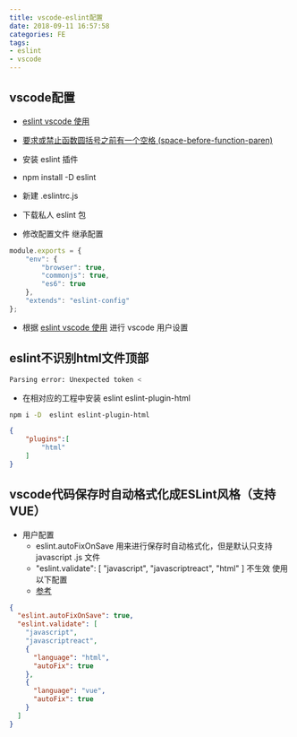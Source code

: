 ```yaml
---
title: vscode-eslint配置
date: 2018-09-11 16:57:58
categories: FE
tags:
- eslint
- vscode
---
```

##  vscode配置

- [eslint vscode 使用](https://segmentfault.com/a/1190000009077086)

- [要求或禁止函数圆括号之前有一个空格 (space-before-function-paren)](http://eslint.cn/docs/rules/space-before-function-paren)

- 安装 eslint 插件
- npm install -D eslint 
- 新建 .eslintrc.js
- 下载私人 eslint 包
- 修改配置文件 继承配置
```js
module.exports = {
    "env": {
        "browser": true,
        "commonjs": true,
        "es6": true
    },
    "extends": "eslint-config"
};
```
- 根据 [eslint vscode 使用](https://segmentfault.com/a/1190000009077086) 进行 vscode 用户设置

## eslint不识别html文件顶部<!DOCTYPE html>
```bash
Parsing error: Unexpected token <
```

* 在相对应的工程中安装 eslint eslint-plugin-html

```bash
npm i -D  eslint eslint-plugin-html 
```

```json
{
    "plugins":[
        "html"
    ]
}
```

## vscode代码保存时自动格式化成ESLint风格（支持VUE）

* 用户配置
    - eslint.autoFixOnSave 用来进行保存时自动格式化，但是默认只支持 javascript .js 文件
    - "eslint.validate": [ "javascript", "javascriptreact", "html" ] 不生效 使用以下配置
    - [参考](http://www.ptbird.cn/vscode-autosave-eslint-support-vue.html)
```json
{
  "eslint.autoFixOnSave": true,
  "eslint.validate": [
    "javascript",
    "javascriptreact",
    {
      "language": "html",
      "autoFix": true
    },
    {
      "language": "vue",
      "autoFix": true
    }
  ]
}
```
    